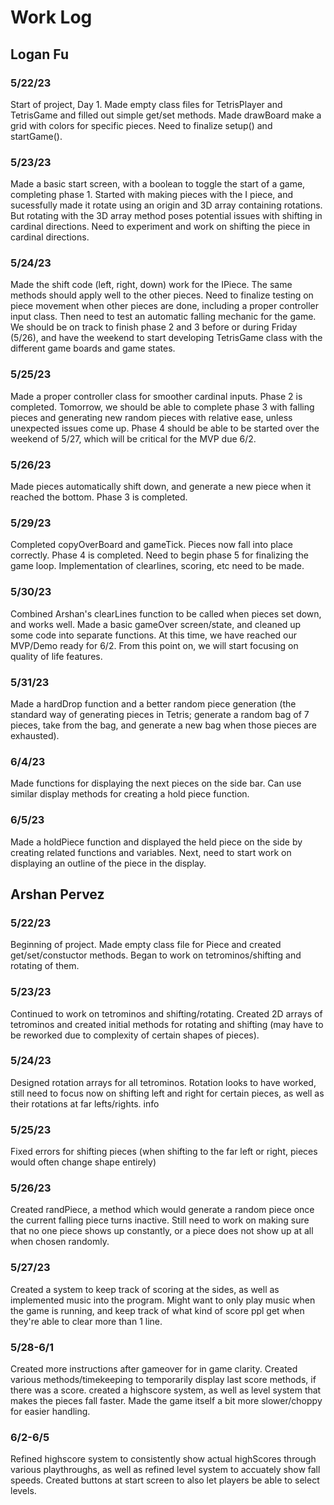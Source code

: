 # Work Log

## Logan Fu

### 5/22/23

Start of project, Day 1. Made empty class files for TetrisPlayer and TetrisGame and filled out simple get/set methods.
Made drawBoard make a grid with colors for specific pieces. Need to finalize setup() and startGame().

### 5/23/23

Made a basic start screen, with a boolean to toggle the start of a game, completing phase 1. Started with making pieces with the
I piece, and sucessfully made it rotate using an origin and 3D array containing rotations. But rotating with the 3D array method poses potential issues with
shifting in cardinal directions. Need to experiment and work on shifting the piece in cardinal directions.

### 5/24/23

Made the shift code (left, right, down) work for the IPiece. The same methods should apply well to the other pieces. Need to finalize testing on piece movement
when other pieces are done, including a proper controller input class. Then need to test an automatic falling mechanic for the game. We should be on track to finish
phase 2 and 3 before or during Friday (5/26), and have the weekend to start developing TetrisGame class with the different game boards and game states.

### 5/25/23

Made a proper controller class for smoother cardinal inputs. Phase 2 is completed. Tomorrow, we should be able to complete phase 3 with falling pieces and generating
new random pieces with relative ease, unless unexpected issues come up. Phase 4 should be able to be started over the weekend of 5/27, which will be critical for the MVP due 6/2.

### 5/26/23

Made pieces automatically shift down, and generate a new piece when it reached the bottom. Phase 3 is completed.

### 5/29/23

Completed copyOverBoard and gameTick. Pieces now fall into place correctly. Phase 4 is completed. Need to begin phase 5 for finalizing the game loop. Implementation of clearlines, scoring, etc
need to be made.

### 5/30/23

Combined Arshan's clearLines function to be called when pieces set down, and works well. Made a basic gameOver screen/state, and cleaned up some code into separate functions. At this time, we have
reached our MVP/Demo ready for 6/2. From this point on, we will start focusing on quality of life features.

### 5/31/23

Made a hardDrop function and a better random piece generation (the standard way of generating pieces in Tetris; generate a random bag of 7 pieces, take from the bag, and generate a new bag
when those pieces are exhausted).

### 6/4/23

Made functions for displaying the next pieces on the side bar. Can use similar display methods for creating a hold piece function.

### 6/5/23

Made a holdPiece function and displayed the held piece on the side by creating related functions and variables. Next, need to start work on displaying an outline of the piece in the display.

## Arshan Pervez

### 5/22/23

Beginning of project. Made empty class file for Piece and created get/set/constuctor methods. Began to work on tetrominos/shifting and rotating of them.

### 5/23/23

Continued to work on tetrominos and shifting/rotating. Created 2D arrays of tetrominos and created initial methods for rotating and shifting (may have to be reworked due to complexity of certain shapes of pieces).

### 5/24/23

Designed rotation arrays for all tetrominos. Rotation looks to have worked, still need to focus now on shifting left and right for certain pieces, as well as their rotations at far lefts/rights.
info

### 5/25/23
Fixed errors for shifting pieces (when shifting to the far left or right, pieces would often change shape entirely)

### 5/26/23
Created randPiece, a method which would generate a random piece once the current falling piece turns inactive. Still need to work on making sure that no one piece shows up constantly, or a piece does not show up at all when chosen randomly.

### 5/27/23
Created a system to keep track of scoring at the sides, as well as implemented music into the program. Might want to only play music when the game is running, and keep track of what kind of score ppl get when they're able to clear more than 1 line.

### 5/28-6/1
Created more instructions after gameover for in game clarity. Created various methods/timekeeping to temporarily display last score methods, if there was a score. created a highscore system, as well as level system that makes the pieces fall faster. Made the game itself a bit more slower/choppy for easier handling.

### 6/2-6/5
Refined highscore system to consistently show actual highScores through various playthroughs, as well as refined level system to accuately show fall speeds. Created buttons at start screen to also let players be able to select levels.

